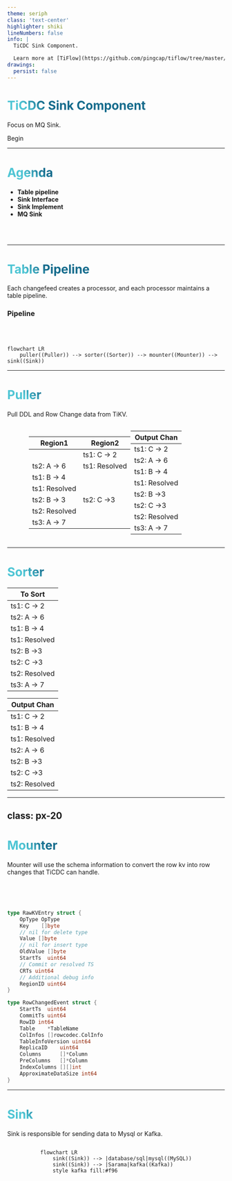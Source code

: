 ```yaml
---
theme: seriph
class: 'text-center'
highlighter: shiki
lineNumbers: false
info: |
  TiCDC Sink Component.

  Learn more at [TiFlow](https://github.com/pingcap/tiflow/tree/master/cdc/sink)
drawings:
  persist: false
---
```


# TiCDC Sink Component

Focus on MQ Sink.

<div class="pt-12">
  <span @click="$slidev.nav.next" class="px-2 py-1 rounded cursor-pointer" hover="bg-white bg-opacity-10">
    Begin <carbon:arrow-right class="inline"/>
  </span>
</div>

---

# Agenda

- **Table pipeline**
- **Sink Interface**
- **Sink Implement**
- **MQ Sink**
<br>
<br>

<style>
h1 {
  background-color: #2B90B6;
  background-image: linear-gradient(45deg, #4EC5D4 10%, #146b8c 20%);
  background-size: 100%;
  -webkit-background-clip: text;
  -moz-background-clip: text;
  -webkit-text-fill-color: transparent;
  -moz-text-fill-color: transparent;
}
</style>

---

# Table Pipeline

Each changefeed creates a processor, and each processor maintains a table pipeline.

### Pipeline
<br>
<br>

```mermaid {scale: 2}
flowchart LR
    puller((Puller)) --> sorter((Sorter)) --> mounter((Mounter)) --> sink((Sink))
```

---

# Puller

Pull DDL and Row Change data from TiKV.

<div class="puller">

<div>

| Region1       | Region2       |
| ------------- | ------------- |
|               | ts1: C -> 2   |
| ts2: A -> 6   | ts1: Resolved |
| ts1: B -> 4   |               |
| ts1: Resolved |               |
| ts2: B -> 3   | ts2: C ->3    |
| ts2: Resolved |               |
| ts3: A -> 7   |               |

</div>

<div v-click >
<arrow x1="400" y1="300" x2="600" y2="300" width="3" arrowSize="1" />
</div>

<div v-click >

| Output Chan   |
| ------------- |
| ts1: C -> 2   |
| ts2: A -> 6   |
| ts1: B -> 4   |
| ts1: Resolved |
| ts2: B ->3    |
| ts2: C ->3    |
| ts2: Resolved |
| ts3: A -> 7   |

</div>

</div>

<style>
.puller {
  margin-left: 50px;
  margin-right: 100px;
  display: flex;
  justify-content: space-between;
  align-items: center;
}
</style>

---

# Sorter

<div grid="~ cols-3 gap-4">
<div>

| To Sort       |
| ------------- |
| ts1: C -> 2   |
| ts2: A -> 6   |
| ts1: B -> 4   |
| ts1: Resolved |
| ts2: B ->3    |
| ts2: C ->3    |
| ts2: Resolved |
| ts3: A -> 7   |

</div>

<div v-click >
<arrow x1="360" y1="300" x2="600" y2="300" width="3" arrowSize="1" />
</div>

<div v-click >

| Output Chan   |
| ------------- |
| ts1: C -> 2   |
| ts1: B -> 4   |
| ts1: Resolved |
| ts2: A -> 6   |
| ts2: B ->3    |
| ts2: C ->3    |
| ts2: Resolved |

</div>
</div>


---
class: px-20
---

# Mounter

Mounter will use the schema information to convert the row kv
into row changes that TiCDC can handle.

<br/>
<br/>
<br/>

<div grid="~ cols-2 gap-4">
<div>

```go {all|5,7}
type RawKVEntry struct {
	OpType OpType 
	Key    []byte 
	// nil for delete type
	Value []byte 
	// nil for insert type
	OldValue []byte 
	StartTs  uint64 
	// Commit or resolved TS
	CRTs uint64 
	// Additional debug info
	RegionID uint64 
}
```

</div>

<div>

```go {all|9,10}
type RowChangedEvent struct {
	StartTs  uint64 
	CommitTs uint64
	RowID int64 
	Table    *TableName
	ColInfos []rowcodec.ColInfo
	TableInfoVersion uint64 
	ReplicaID    uint64    
	Columns      []*Column 
	PreColumns   []*Column 
	IndexColumns [][]int   
	ApproximateDataSize int64
}
```

</div>
</div>

---

# Sink

Sink is responsible for sending data to Mysql or Kafka.

<div class="sink">

```mermaid {scale: 2}
flowchart LR
    sink((Sink)) --> |database/sql|mysql((MySQL))
    sink((Sink)) --> |Sarama|kafka((Kafka))
    style kafka fill:#f96
```

</div>

<style>
.sink {
  display: flex;
  justify-content: center;
  align-items: center;
}
</style>

